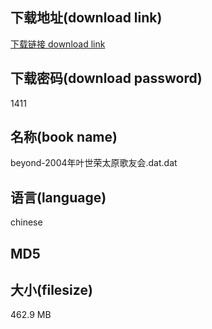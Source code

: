 ## 下载地址(download link)
[下载链接 download link](https://tutu365.netlify.app/?s=beyond-2004%E5%B9%B4%E5%8F%B6%E4%B8%96%E8%8D%A3%E5%A4%AA%E5%8E%9F%E6%AD%8C%E5%8F%8B%E4%BC%9A.dat)

## 下载密码(download password)
1411

## 名称(book name)
beyond-2004年叶世荣太原歌友会.dat.dat

## 语言(language)
chinese

## MD5


## 大小(filesize)
462.9 MB
